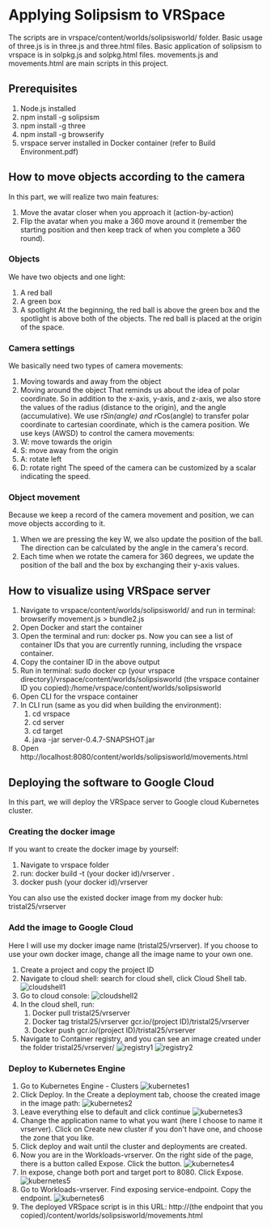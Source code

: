 # Applying Solipsism to VRSpace

The scripts are in vrspace/content/worlds/solipsisworld/ folder. Basic usage of three.js is in three.js and three.html files. Basic application of solipsism to vrspace is in solpkg.js and solpkg.html files. movements.js and movements.html are main scripts in this project. 

## Prerequisites

1. Node.js installed
2. npm install -g solipsism 
3. npm install -g three 
4. npm install -g browserify
5. vrspace server installed in Docker container (refer to Build Environment.pdf)

## How to move objects according to the camera

In this part, we will realize two main features:
1. Move the avatar closer when you approach it (action-by-action)
2. Flip the avatar when you make a 360 move around it (remember the starting position and then keep track of when you complete a 360 round).

### Objects

We have two objects and one light:
1. A red ball
2. A green box
3. A spotlight
At the beginning, the red ball is above the green box and the spotlight is above both of the objects. The red ball is placed at the origin of the space. 

### Camera settings

We basically need two types of camera movements: 
1. Moving towards and away from the object
2. Moving around the object
That reminds us about the idea of polar coordinate. So in addition to the x-axis, y-axis, and z-axis, we also store the values of the radius (distance to the origin), and the angle (accumulative). We use r*Sin(angle) and r*Cos(angle) to transfer polar coordinate to cartesian coordinate, which is the camera position. 
We use keys (AWSD) to control the camera movements:
1. W: move towards the origin
2. S: move away from the origin
3. A: rotate left
4. D: rotate right
The speed of the camera can be customized by a scalar indicating the speed. 

### Object movement

Because we keep a record of the camera movement and position, we can move objects according to it. 
1. When we are pressing the key W, we also update the position of the ball. The direction can be calculated by the angle in the camera's record. 
2. Each time when we rotate the camera for 360 degrees, we update the position of the ball and the box by exchanging their y-axis values. 

## How to visualize using VRSpace server

1. Navigate to vrspace/content/worlds/solipsisworld/ and run in terminal: browserify movement.js > bundle2.js
2. Open Docker and start the container
3. Open the terminal and run: docker ps. Now you can see a list of container IDs that you are currently running, including the vrspace container.
4. Copy the container ID in the above output
5. Run in terminal: sudo docker cp (your vrspace directory)/vrspace/content/worlds/solipsisworld (the vrspace container ID you copied):/home/vrspace/content/worlds/solipsisworld
6. Open CLI for the vrspace container
7. In CLI run (same as you did when building the environment):
   1. cd vrspace
   2. cd server
   3. cd target
   4. java -jar server-0.4.7-SNAPSHOT.jar
8. Open http://localhost:8080/content/worlds/solipsisworld/movements.html



## Deploying the software to Google Cloud

In this part, we will deploy the VRSpace server to Google cloud Kubernetes cluster. 

### Creating the docker image

If you want to create the docker image by yourself: 
1. Navigate to vrspace folder
2. run: docker build -t (your docker id)/vrserver .
3. docker push (your docker id)/vrserver

You can also use the existed docker image from my docker hub: tristal25/vrserver

### Add the image to Google Cloud

Here I will use my docker image name (tristal25/vrserver). If you choose to use your own docker image, change all the image name to your own one. 
1. Create a project and copy the project ID
2. Navigate to cloud shell: search for cloud shell, click Cloud Shell tab. 
   ![cloudshell1](doc/cloudshell1.png)
3. Go to cloud console:
   ![cloudshell2](doc/cloudshell2.png)
4. In the cloud shell, run:
   1. Docker pull tristal25/vrserver
   2. Docker tag tristal25/vrserver gcr.io/(project ID)/tristal25/vrserver
   3. Docker push gcr.io/(project ID)/tristal25/vrserver
5. Navigate to Container registry, and you can see an image created under the folder tristal25/vrserver/
   ![registry1](doc/registry1.png)
   ![registry2](doc/registry2.png)

### Deploy to Kubernetes Engine

1. Go to Kubernetes Engine - Clusters
   ![kubernetes1](doc/kubernetes1.png)
2. Click Deploy. In the Create a deployment tab, choose the created image in the image path:
   ![kubernetes2](doc/kubernetes2.png)
3. Leave everything else to default and click continue
   ![kubernetes3](doc/kubernetes3.png)
4. Change the application name to what you want (here I choose to name it vrserver). Click on Create new cluster if you don't have one, and choose the zone that you like. 
5. Click deploy and wait until the cluster and deployments are created. 
6. Now you are in the Workloads-vrserver. On the right side of the page, there is a button called Expose. Click the button. 
   ![kubernetes4](doc/kubernetes4.png)
7. In expose, change both port and target port to 8080. Click Expose. 
   ![kubernetes5](doc/kubernetes5.png)
8. Go to Workloads-vrserver. Find exposing service-endpoint. Copy the endpoint. 
   ![kubernetes6](doc/kubernetes6.png)
9. The deployed VRSpace script is in this URL: http://(the endpoint that you copied)/content/worlds/solipsisworld/movements.html
